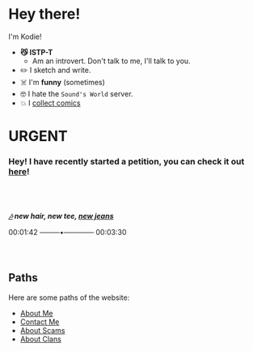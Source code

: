# Hey there!
I'm Kodie!
* **😼 ISTP-T**
  * Am an introvert. Don't talk to me, I'll talk to you.
* ✏️ I sketch and write.
* ☠️ I'm **funny** (sometimes)
* 🤓 I hate the `Sound's World` server.
* 💥 I [collect comics](https://kodedkodie.github.io/wip)
###### 

# URGENT
### Hey! I have recently started a petition, you can check it out [here](https://kodedkodie.github.io/rant3_petition1)!
######  
***[🎶](https://youtu.be/kcelgrGY1h8?si=G2NInz-Js-W6ZXbk&t=102) new hair, new tee, [new jeans](https://youtu.be/kcelgrGY1h8?si=G2NInz-Js-W6ZXbk&t=102)***

00:01:42 ────•────── 00:03:30

######  

## Paths
Here are some paths of the website:
- [About Me](https://kodedkodie.github.io/about-me)
- [Contact Me](https://kodedkodie.github.io/contact-me)
- [About Scams](https://kodedkodie.github.io/i-got-scammed)
- [About Clans](https://kodedkodie.github.io/clans)

